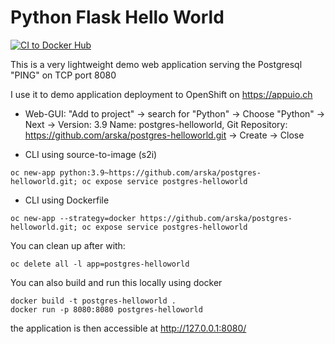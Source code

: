 # Python Flask Hello World

[![CI to Docker Hub](https://github.com/arska/postgres-helloworld/actions/workflows/docker-image.yml/badge.svg)](https://github.com/arska/postgres-helloworld/actions/workflows/docker-image.yml)

This is a very lightweight demo web application serving the Postgresql "PING" on TCP port 8080

I use it to demo application deployment to OpenShift on https://appuio.ch

- Web-GUI: "Add to project" -> search for "Python" -> Choose "Python" -> Next -> Version: 3.9 Name: postgres-helloworld, Git Repository: https://github.com/arska/postgres-helloworld.git -> Create -> Close

- CLI using source-to-image (s2i)

```
oc new-app python:3.9~https://github.com/arska/postgres-helloworld.git; oc expose service postgres-helloworld
```

- CLI using Dockerfile

```
oc new-app --strategy=docker https://github.com/arska/postgres-helloworld.git; oc expose service postgres-helloworld
```

You can clean up after with:

```
oc delete all -l app=postgres-helloworld
```

You can also build and run this locally using docker

```
docker build -t postgres-helloworld .
docker run -p 8080:8080 postgres-helloworld
```

the application is then accessible at http://127.0.0.1:8080/
